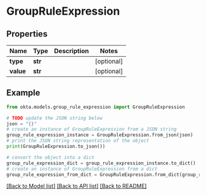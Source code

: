 # GroupRuleExpression


## Properties

Name | Type | Description | Notes
------------ | ------------- | ------------- | -------------
**type** | **str** |  | [optional] 
**value** | **str** |  | [optional] 

## Example

```python
from okta.models.group_rule_expression import GroupRuleExpression

# TODO update the JSON string below
json = "{}"
# create an instance of GroupRuleExpression from a JSON string
group_rule_expression_instance = GroupRuleExpression.from_json(json)
# print the JSON string representation of the object
print(GroupRuleExpression.to_json())

# convert the object into a dict
group_rule_expression_dict = group_rule_expression_instance.to_dict()
# create an instance of GroupRuleExpression from a dict
group_rule_expression_from_dict = GroupRuleExpression.from_dict(group_rule_expression_dict)
```
[[Back to Model list]](../README.md#documentation-for-models) [[Back to API list]](../README.md#documentation-for-api-endpoints) [[Back to README]](../README.md)


